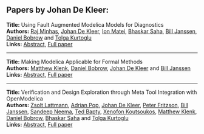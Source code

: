 <h2>Papers by Johan De Kleer:</h2>
<p>
<b>Title:</b> Using Fault Augmented Modelica Models for Diagnostics<br />
<b>Authors:</b> <a href="../authors/author_211.html">Raj Minhas</a>, <a href="../authors/author_64.html">Johan De Kleer</a>, <a href="../authors/author_202.html">Ion Matei</a>, <a href="../authors/author_265.html">Bhaskar Saha</a>, <a href="../authors/author_145.html">Bill Janssen</a>, <a href="../authors/author_41.html">Daniel Bobrow</a> and <a href="../authors/author_182.html">Tolga Kurtoglu</a><br />
<b>Links:</b> <a href="../abstracts/abstract_47.pdf">Abstract</a>, <a href="../submissions/ECP14096437_MinhasDekleerMateiSahaJanssenBobrowKurtoglu.pdf">Full paper</a>
</p>
<hr />
<p>
<b>Title:</b> Making Modelica Applicable for Formal Methods<br />
<b>Authors:</b> <a href="../authors/author_165.html">Matthew Klenk</a>, <a href="../authors/author_41.html">Daniel Bobrow</a>, <a href="../authors/author_64.html">Johan De Kleer</a> and <a href="../authors/author_145.html">Bill Janssen</a><br />
<b>Links:</b> <a href="../abstracts/abstract_22.pdf">Abstract</a>, <a href="../submissions/ECP14096205_KlenkBobrowDekleerJanssen.pdf">Full paper</a>
</p>
<hr />
<p>
<b>Title:</b> Verification and Design Exploration through Meta Tool Integration with OpenModelica<br />
<b>Authors:</b> <a href="../authors/author_188.html">Zsolt Lattmann</a>, <a href="../authors/author_246.html">Adrian Pop</a>, <a href="../authors/author_64.html">Johan De Kleer</a>, <a href="../authors/author_97.html">Peter Fritzson</a>, <a href="../authors/author_145.html">Bill Janssen</a>, <a href="../authors/author_220.html">Sandeep Neema</a>, <a href="../authors/author_20.html">Ted Bapty</a>, <a href="../authors/author_172.html">Xenofon Koutsoukos</a>, <a href="../authors/author_165.html">Matthew Klenk</a>, <a href="../authors/author_41.html">Daniel Bobrow</a>, <a href="../authors/author_265.html">Bhaskar Saha</a> and <a href="../authors/author_182.html">Tolga Kurtoglu</a><br />
<b>Links:</b> <a href="../abstracts/abstract_38.pdf">Abstract</a>, <a href="../submissions/ECP14096353_LattmannPopDekleerFritzsonJanssenNeemaBaptyKoutsoukosKlenkBobrowSahaKurtoglu.pdf">Full paper</a>
</p>